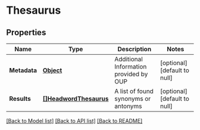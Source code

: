 # Thesaurus

## Properties
Name | Type | Description | Notes
------------ | ------------- | ------------- | -------------
**Metadata** | [**Object**](object.md) | Additional Information provided by OUP | [optional] [default to null]
**Results** | [**[]HeadwordThesaurus**](HeadwordThesaurus.md) | A list of found synonyms or antonyms | [optional] [default to null]

[[Back to Model list]](../README.md#documentation-for-models) [[Back to API list]](../README.md#documentation-for-api-endpoints) [[Back to README]](../README.md)


